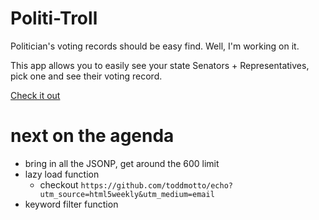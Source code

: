 # Politi-Troll

Politician's voting records should be easy find. Well, I'm working on it.

This app allows you to easily see your state Senators + Representatives, pick one and see their voting record.

[Check it out](http://pickra.github.io/Political-Troll/)

# next on the agenda
- bring in all the JSONP, get around the 600 limit
- lazy load function
	- checkout `https://github.com/toddmotto/echo?utm_source=html5weekly&utm_medium=email`
- keyword filter function